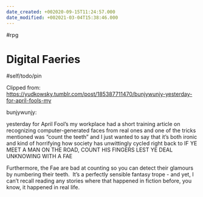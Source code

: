 ```yaml
---
date_created: +002020-09-15T11:24:57.000
date_modified: +002021-03-04T15:38:46.000
---
```

 #rpg

# Digital Faeries

#self/todo/pin

Clipped from: https://yudkowsky.tumblr.com/post/185387711470/bunjywunjy-yesterday-for-april-fools-my

bunjywunjy:

yesterday for April Fool’s my workplace had a short training article on recognizing computer-generated faces from real ones and one of the tricks mentioned was “count the teeth” and I just wanted to say that it’s both ironic and kind of horrifying how society has unwittingly cycled right back to IF YE MEET A MAN ON THE ROAD, COUNT HIS FINGERS LEST YE DEAL UNKNOWING WITH A FAE 

Furthermore, the Fae are bad at counting so you can detect their glamours by numbering their teeth.  It’s a perfectly sensible fantasy trope - and yet, I can’t recall reading any stories where that happened in fiction before, you know, it happened in real life.
